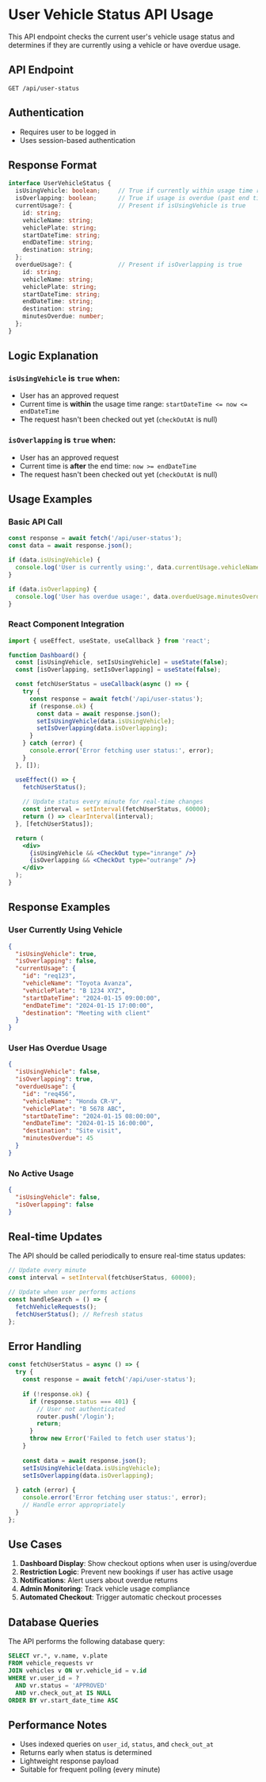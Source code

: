 # User Vehicle Status API Usage

This API endpoint checks the current user's vehicle usage status and determines if they are currently using a vehicle or have overdue usage.

## API Endpoint

```
GET /api/user-status
```

## Authentication
- Requires user to be logged in
- Uses session-based authentication

## Response Format

```typescript
interface UserVehicleStatus {
  isUsingVehicle: boolean;     // True if currently within usage time range
  isOverlapping: boolean;      // True if usage is overdue (past end time)
  currentUsage?: {             // Present if isUsingVehicle is true
    id: string;
    vehicleName: string;
    vehiclePlate: string;
    startDateTime: string;
    endDateTime: string;
    destination: string;
  };
  overdueUsage?: {             // Present if isOverlapping is true
    id: string;
    vehicleName: string;
    vehiclePlate: string;
    startDateTime: string;
    endDateTime: string;
    destination: string;
    minutesOverdue: number;
  };
}
```

## Logic Explanation

### `isUsingVehicle` is `true` when:
- User has an approved request
- Current time is **within** the usage time range: `startDateTime <= now <= endDateTime`
- The request hasn't been checked out yet (`checkOutAt` is null)

### `isOverlapping` is `true` when:
- User has an approved request
- Current time is **after** the end time: `now >= endDateTime`
- The request hasn't been checked out yet (`checkOutAt` is null)

## Usage Examples

### Basic API Call
```javascript
const response = await fetch('/api/user-status');
const data = await response.json();

if (data.isUsingVehicle) {
  console.log('User is currently using:', data.currentUsage.vehicleName);
}

if (data.isOverlapping) {
  console.log('User has overdue usage:', data.overdueUsage.minutesOverdue, 'minutes');
}
```

### React Component Integration
```jsx
import { useEffect, useState, useCallback } from 'react';

function Dashboard() {
  const [isUsingVehicle, setIsUsingVehicle] = useState(false);
  const [isOverlapping, setIsOverlapping] = useState(false);

  const fetchUserStatus = useCallback(async () => {
    try {
      const response = await fetch('/api/user-status');
      if (response.ok) {
        const data = await response.json();
        setIsUsingVehicle(data.isUsingVehicle);
        setIsOverlapping(data.isOverlapping);
      }
    } catch (error) {
      console.error('Error fetching user status:', error);
    }
  }, []);

  useEffect(() => {
    fetchUserStatus();
    
    // Update status every minute for real-time changes
    const interval = setInterval(fetchUserStatus, 60000);
    return () => clearInterval(interval);
  }, [fetchUserStatus]);

  return (
    <div>
      {isUsingVehicle && <CheckOut type="inrange" />}
      {isOverlapping && <CheckOut type="outrange" />}
    </div>
  );
}
```

## Response Examples

### User Currently Using Vehicle
```json
{
  "isUsingVehicle": true,
  "isOverlapping": false,
  "currentUsage": {
    "id": "req123",
    "vehicleName": "Toyota Avanza",
    "vehiclePlate": "B 1234 XYZ",
    "startDateTime": "2024-01-15 09:00:00",
    "endDateTime": "2024-01-15 17:00:00",
    "destination": "Meeting with client"
  }
}
```

### User Has Overdue Usage
```json
{
  "isUsingVehicle": false,
  "isOverlapping": true,
  "overdueUsage": {
    "id": "req456",
    "vehicleName": "Honda CR-V",
    "vehiclePlate": "B 5678 ABC",
    "startDateTime": "2024-01-15 08:00:00",
    "endDateTime": "2024-01-15 16:00:00",
    "destination": "Site visit",
    "minutesOverdue": 45
  }
}
```

### No Active Usage
```json
{
  "isUsingVehicle": false,
  "isOverlapping": false
}
```

## Real-time Updates

The API should be called periodically to ensure real-time status updates:

```javascript
// Update every minute
const interval = setInterval(fetchUserStatus, 60000);

// Update when user performs actions
const handleSearch = () => {
  fetchVehicleRequests();
  fetchUserStatus(); // Refresh status
};
```

## Error Handling

```javascript
const fetchUserStatus = async () => {
  try {
    const response = await fetch('/api/user-status');
    
    if (!response.ok) {
      if (response.status === 401) {
        // User not authenticated
        router.push('/login');
        return;
      }
      throw new Error('Failed to fetch user status');
    }
    
    const data = await response.json();
    setIsUsingVehicle(data.isUsingVehicle);
    setIsOverlapping(data.isOverlapping);
    
  } catch (error) {
    console.error('Error fetching user status:', error);
    // Handle error appropriately
  }
};
```

## Use Cases

1. **Dashboard Display**: Show checkout options when user is using/overdue
2. **Restriction Logic**: Prevent new bookings if user has active usage
3. **Notifications**: Alert users about overdue returns
4. **Admin Monitoring**: Track vehicle usage compliance
5. **Automated Checkout**: Trigger automatic checkout processes

## Database Queries

The API performs the following database query:

```sql
SELECT vr.*, v.name, v.plate 
FROM vehicle_requests vr
JOIN vehicles v ON vr.vehicle_id = v.id
WHERE vr.user_id = ? 
  AND vr.status = 'APPROVED' 
  AND vr.check_out_at IS NULL
ORDER BY vr.start_date_time ASC
```

## Performance Notes

- Uses indexed queries on `user_id`, `status`, and `check_out_at`
- Returns early when status is determined
- Lightweight response payload
- Suitable for frequent polling (every minute)
